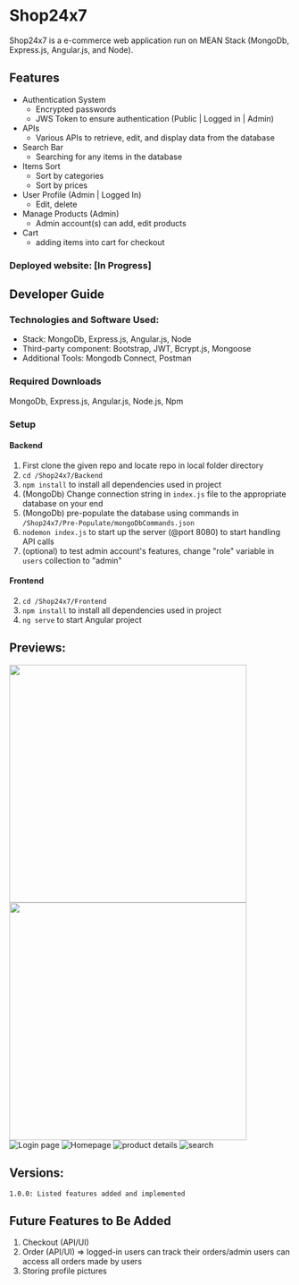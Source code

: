 # Shop24x7

Shop24x7 is a e-commerce web application run on MEAN Stack (MongoDb, Express.js, Angular.js, and Node).

## Features

* Authentication System
  * Encrypted passwords
  * JWS Token to ensure authentication (Public | Logged in | Admin) 
* APIs
  * Various APIs to retrieve, edit, and display data from the database
* Search Bar
  * Searching for any items in the database
* Items Sort
  * Sort by categories
  * Sort by prices
* User Profile (Admin | Logged In)
  * Edit, delete 
* Manage Products (Admin)
  * Admin account(s) can add, edit products 
* Cart
  * adding items into cart for checkout 
   
### Deployed website: [In Progress]

## Developer Guide

### Technologies and Software Used:

* Stack: MongoDb, Express.js, Angular.js, Node
* Third-party component: Bootstrap, JWT, Bcrypt.js, Mongoose
* Additional Tools: Mongodb Connect, Postman

### Required Downloads

MongoDb, Express.js, Angular.js, Node.js, Npm

### Setup 

#### Backend
1. First clone the given repo and locate repo in local folder directory
2. `cd /Shop24x7/Backend`
3. `npm install` to install all dependencies used in project
4. (MongoDb) Change connection string in `index.js` file to the appropriate database on your end
5. (MongoDb) pre-populate the database using commands in `/Shop24x7/Pre-Populate/mongoDbCommands.json` 
6. `nodemon index.js` to start up the server (@port 8080) to start handling API calls
7. (optional) to test admin account's features, change "role" variable in `users` collection to "admin"

#### Frontend
2. `cd /Shop24x7/Frontend`
3. `npm install` to install all dependencies used in project
5. `ng serve` to start Angular project

## Previews:
<img src="https://user-images.githubusercontent.com/44854519/146817481-391c33c3-b161-42c0-bff9-64dc61b9a445.png" width="425"/> <img src="https://user-images.githubusercontent.com/44854519/146817481-391c33c3-b161-42c0-bff9-64dc61b9a445.png" width="425"/> 
![Login page](https://user-images.githubusercontent.com/44854519/146817481-391c33c3-b161-42c0-bff9-64dc61b9a445.png) ![Homepage](https://user-images.githubusercontent.com/44854519/146817516-0bcdffd4-34bf-40c6-b250-089f4e3fb412.png)
![product details](https://user-images.githubusercontent.com/44854519/146817522-9cb56fa4-18ed-4729-8f78-57b6d54850e4.png)
![search](https://user-images.githubusercontent.com/44854519/146817525-9e648693-d64f-46ae-9517-fcd463007553.png)

## Versions:
    1.0.0: Listed features added and implemented
    
## Future Features to Be Added
1. Checkout (API/UI)
2. Order (API/UI) => logged-in users can track their orders/admin users can access all orders made by users
3. Storing profile pictures
    
